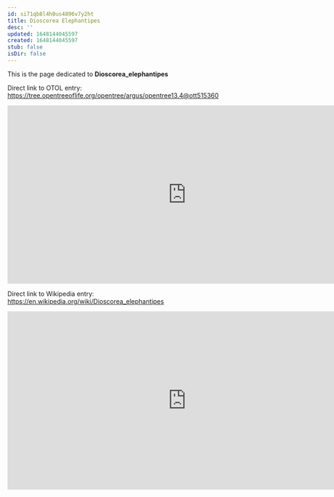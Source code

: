 ```yaml
---
id: si71qb8l4h0us4896v7y2ht
title: Dioscorea Elephantipes
desc: ''
updated: 1648144045597
created: 1648144045597
stub: false
isDir: false
---
```

This is the page dedicated to **Dioscorea_elephantipes**


Direct link to OTOL entry: https://tree.opentreeoflife.org/opentree/argus/opentree13.4@ott515360



<html>
    <body>
    <iframe src="https://tree.opentreeoflife.org/opentree/argus/opentree13.4@ott515360"
    width="800" height="400" frameborder="0" allowfullscreen> </iframe>
    </body>
</html>
    


Direct link to Wikipedia entry: https://en.wikipedia.org/wiki/Dioscorea_elephantipes



<html>
    <body>
    <iframe src="https://en.wikipedia.org/wiki/Dioscorea_elephantipes"
    width="800" height="400" frameborder="0" allowfullscreen> </iframe>
    </body>
</html>
    
